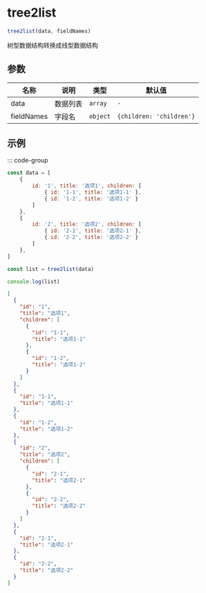 # tree2list

```js :no-line-numbers
tree2list(data, fieldNames)
```

树型数据结构转换成线型数据结构

## 参数

| 名称              | 说明       | 类型        | 默认值                      |
|-----------------|----------|-----------|--------------------------|
| data            | 数据列表     | `array`   | `-`                      |
| fieldNames      | 字段名      | `object`  | `{children: 'children'}` |

## 示例

::: code-group

```js [例子]
const data = [
    {
        id: '1', title: '选项1', children: [
            { id: '1-1', title: '选项1-1' },
            { id: '1-2', title: '选项1-2' }
        ]
    },
    {
        id: '2', title: '选项2', children: [
            { id: '2-1', title: '选项2-1' },
            { id: '2-2', title: '选项2-2' }
        ]
    },
]

const list = tree2list(data)

console.log(list)
```

```json [输出]
[
  {
    "id": "1",
    "title": "选项1",
    "children": [
      {
        "id": "1-1",
        "title": "选项1-1"
      },
      {
        "id": "1-2",
        "title": "选项1-2"
      }
    ]
  },
  {
    "id": "1-1",
    "title": "选项1-1"
  },
  {
    "id": "1-2",
    "title": "选项1-2"
  },
  {
    "id": "2",
    "title": "选项2",
    "children": [
      {
        "id": "2-1",
        "title": "选项2-1"
      },
      {
        "id": "2-2",
        "title": "选项2-2"
      }
    ]
  },
  {
    "id": "2-1",
    "title": "选项2-1"
  },
  {
    "id": "2-2",
    "title": "选项2-2"
  }
]
```